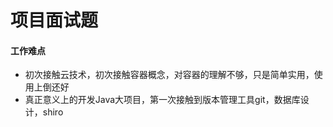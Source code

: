 # 项目面试题

#### 工作难点

- 初次接触云技术，初次接触容器概念，对容器的理解不够，只是简单实用，使用上倒还好
- 真正意义上的开发Java大项目，第一次接触到版本管理工具git，数据库设计，shiro